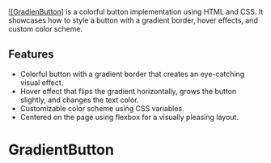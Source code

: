 
[![GradienButton]](https://replit.com/@prettygenius/GradientButton) is a colorful button implementation using HTML and CSS. It showcases how to style a button with a gradient border, hover effects, and custom color scheme.

## Features

- Colorful button with a gradient border that creates an eye-catching visual effect.
- Hover effect that flips the gradient horizontally, grows the button slightly, and changes the text color.
- Customizable color scheme using CSS variables.
- Centered on the page using flexbox for a visually pleasing layout.
# GradientButton
